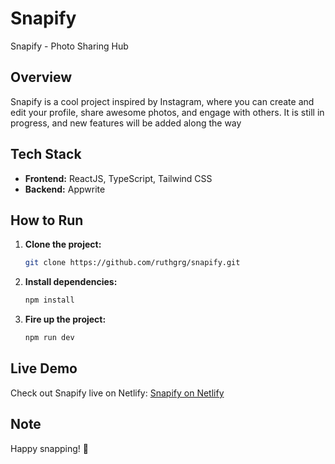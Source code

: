 # Snapify

Snapify - Photo Sharing Hub

## Overview

Snapify is a cool project inspired by Instagram, where you can create and edit your profile, share awesome photos, and engage with others. It is still in progress, and new features will be added along the way

## Tech Stack

- **Frontend:** ReactJS, TypeScript, Tailwind CSS
- **Backend:** Appwrite

## How to Run

1. **Clone the project:**

   ```bash
   git clone https://github.com/ruthgrg/snapify.git
   ```

2. **Install dependencies:**

   ```bash
   npm install
   ```

3. **Fire up the project:**
   ```bash
   npm run dev
   ```

## Live Demo

Check out Snapify live on Netlify: [Snapify on Netlify](https://app-snapify.netlify.app/sign-in)

## Note

Happy snapping! 📸
